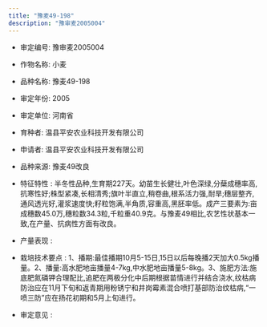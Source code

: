 ```yaml
---
title: "豫麦49-198"
description: "豫审麦2005004"
---
```

* 审定编号:  豫审麦2005004

*  作物名称:  小麦

*  品种名称:  豫麦49-198

*  审定年份:  2005

*  审定单位:  河南省

* 育种者:  温县平安农业科技开发有限公司

*  申请者:  温县平安农业科技开发有限公司

*  品种来源:  豫麦49改良

*  特征特性 : 
半冬性品种,生育期227天。幼苗生长健壮,叶色深绿,分蘖成穗率高,抗寒性好;株型紧凑,长相清秀;旗叶半直立,稍卷曲,根系活力强,耐旱;穗层整齐,通风透光好,灌浆速度快;籽粒饱满,半角质,容重高,黑胚率低。成产三要素为:亩成穗数45.0万,穗粒数34.3粒,千粒重40.9克。与豫麦49相比,农艺性状基本一致,在产量、抗病性方面有改良。
 
*  产量表现 : 


*  栽培技术要点 : 
1、播期:最佳播期10月5-15日,15日以后每晚播2天加大0.5kg播量。2、播量:高水肥地亩播量4-7kg,中水肥地亩播量5-8kg。3、施肥方法:施底肥氮磷钾合理配比,追肥在两极分化中后期根据苗情进行并结合浇水,纹枯病防治应在11月下旬和返青期用粉锈宁和井岗霉素混合喷打基部防治纹枯病,“一喷三防”应在扬花初期和5月上旬进行。

*  审定意见 : 

